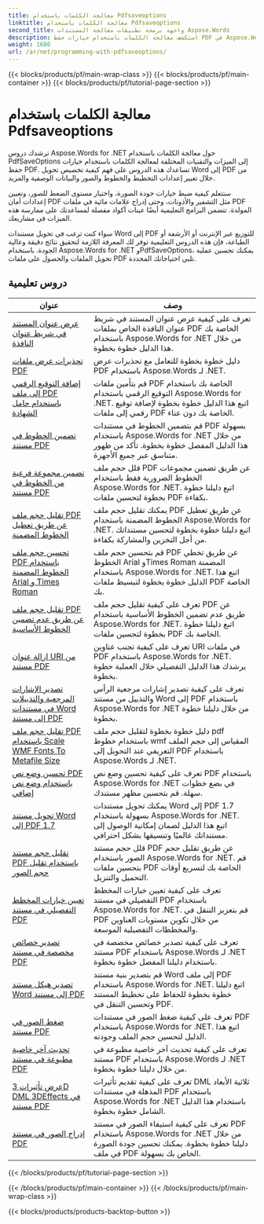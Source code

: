```yaml
---
title: معالجة الكلمات باستخدام Pdfsaveoptions
linktitle: معالجة الكلمات باستخدام Pdfsaveoptions
second_title: واجهة برمجة تطبيقات معالجة المستندات Aspose.Words
description: استكشف معالجة الكلمات باستخدام خيارات حفظ PDF في Aspose.Words for .NET. تعرف على كيفية إنشاء مستندات Word إلى PDF باستخدام ميزات متقدمة من خلال دروس تعليمية خطوة بخطوة وعينة من التعليمات البرمجية.
weight: 1680
url: /ar/net/programming-with-pdfsaveoptions/
---
```


{{< blocks/products/pf/main-wrap-class >}}
{{< blocks/products/pf/main-container >}}
{{< blocks/products/pf/tutorial-page-section >}}

# معالجة الكلمات باستخدام Pdfsaveoptions

ترشدك دروس Aspose.Words for .NET حول معالجة الكلمات باستخدام PdfSaveOptions إلى الميزات والتقنيات المختلفة لمعالجة الكلمات باستخدام خيارات حفظ PDF. تساعدك هذه الدروس على فهم كيفية تخصيص تحويل Word إلى PDF من خلال تغيير إعدادات التخطيط والخطوط والصور والبيانات الوصفية والمزيد.

ستتعلم كيفية ضبط خيارات جودة الصورة، واختيار مستوى الضغط للصور، وتعيين إعدادات أمان PDF مثل التشفير والأذونات، وحتى إدراج علامات مائية في ملفات PDF المولدة. تتضمن البرامج التعليمية أيضًا عينات أكواد مفصلة لمساعدتك على ممارسة هذه الميزات في مشاريعك.

سواء كنت ترغب في تحويل مستندات Word إلى PDF للتوزيع عبر الإنترنت أو الأرشفة أو الطباعة، فإن هذه الدروس التعليمية توفر لك المعرفة اللازمة لتحقيق نتائج دقيقة وعالية الجودة. باستخدام Aspose.Words for .NET وPdfSaveOptions، يمكنك تحسين عملية تحويل الملفات والحصول على ملفات PDF تلبي احتياجاتك المحددة.

 ## دروس تعليمية
| عنوان | وصف |
| --- | --- |
| [عرض عنوان المستند في شريط عنوان النافذة](./display-doc-title-in-window-titlebar/) | تعرف على كيفية عرض عنوان المستند في شريط عنوان النافذة الخاص بملفات PDF الخاصة بك باستخدام Aspose.Words for .NET من خلال هذا الدليل خطوة بخطوة. |
| [تحذيرات عرض ملفات PDF](./pdf-render-warnings/) | دليل خطوة بخطوة للتعامل مع تحذيرات عرض PDF باستخدام Aspose.Words لـ .NET. |
| [إضافة التوقيع الرقمي إلى ملف PDF باستخدام حامل الشهادة](./digitally-signed-pdf-using-certificate-holder/) | قم بتأمين ملفات PDF الخاصة بك باستخدام التوقيع الرقمي باستخدام Aspose.Words for .NET. اتبع هذا الدليل خطوة بخطوة لإضافة توقيع رقمي إلى ملفات PDF الخاصة بك دون عناء. |
| [تضمين الخطوط في مستند PDF](./embedded-all-fonts/) | قم بتضمين الخطوط في مستندات PDF بسهولة باستخدام Aspose.Words for .NET من خلال هذا الدليل المفصل خطوة بخطوة. تأكد من ظهور متناسق عبر جميع الأجهزة. |
| [تضمين مجموعة فرعية من الخطوط في مستند PDF](./embedded-subset-fonts/) | قلل حجم ملف PDF عن طريق تضمين مجموعات الخطوط الضرورية فقط باستخدام Aspose.Words for .NET. اتبع دليلنا خطوة بخطوة لتحسين ملفات PDF بكفاءة. |
| [تقليل حجم ملف PDF عن طريق تعطيل الخطوط المضمنة](./disable-embed-windows-fonts/) | يمكنك تقليل حجم ملف PDF عن طريق تعطيل الخطوط المضمنة باستخدام Aspose.Words for .NET. اتبع دليلنا خطوة بخطوة لتحسين مستنداتك من أجل التخزين والمشاركة بكفاءة. |
| [تحسين حجم ملف PDF باستخدام الخطوط المضمنة Arial و Times Roman](./skip-embedded-arial-and-times-roman-fonts/) | قم بتحسين حجم ملف PDF عن طريق تخطي الخطوط Arial وTimes Roman المضمنة باستخدام Aspose.Words for .NET. اتبع هذا الدليل خطوة بخطوة لتبسيط ملفات PDF الخاصة بك. |
| [تقليل حجم ملف PDF عن طريق عدم تضمين الخطوط الأساسية](./avoid-embedding-core-fonts/) | تعرف على كيفية تقليل حجم ملف PDF عن طريق عدم تضمين الخطوط الأساسية باستخدام Aspose.Words for .NET. اتبع دليلنا خطوة بخطوة لتحسين ملفات PDF الخاصة بك. |
| [إزالة عنوان URI من مستند PDF](./escape-uri/) | تعرف على كيفية تجنب عناوين URI في ملفات PDF باستخدام Aspose.Words for .NET. يرشدك هذا الدليل التفصيلي خلال العملية خطوة بخطوة. |
| [تصدير الإشارات المرجعية والتذييلات في مستندات Word إلى مستند PDF](./export-header-footer-bookmarks/) | تعرف على كيفية تصدير إشارات مرجعية الرأس والتذييل من مستند Word إلى PDF باستخدام Aspose.Words for .NET من خلال دليلنا خطوة بخطوة. |
| [تقليل حجم ملف PDF باستخدام Scale WMF Fonts To Metafile Size](./scale-wmf-fonts-to-metafile-size/) | دليل خطوة بخطوة لتقليل حجم ملف pdf باستخدام خطوط wmf المقياس إلى حجم الملف التعريفي عند التحويل إلى PDF باستخدام Aspose.Words لـ .NET. |
| [تحسين وضع نص PDF باستخدام وضع نص إضافي](./additional-text-positioning/) | تعرف على كيفية تحسين وضع نص PDF باستخدام Aspose.Words for .NET في بضع خطوات سهلة. قم بتحسين مظهر مستندك. |
| [تحويل مستند Word إلى PDF 1.7](./conversion-to-pdf-17/) | يمكنك تحويل مستندات Word إلى PDF 1.7 بسهولة باستخدام Aspose.Words for .NET. اتبع هذا الدليل لضمان إمكانية الوصول إلى مستنداتك عالميًا وتنسيقها بشكل احترافي. |
| [تقليل حجم مستند PDF باستخدام تقليل حجم الصور](./downsampling-images/) | قلل حجم مستند PDF عن طريق تقليل حجم الصور باستخدام Aspose.Words for .NET. قم بتحسين ملفات PDF الخاصة بك لتسريع أوقات التحميل والتنزيل. |
| [تعيين خيارات المخطط التفصيلي في مستند PDF](./set-outline-options/) | تعرف على كيفية تعيين خيارات المخطط التفصيلي في مستند PDF باستخدام Aspose.Words for .NET. قم بتعزيز التنقل في PDF من خلال تكوين مستويات العناوين والمخططات التفصيلية الموسعة. |
| [تصدير خصائص مخصصة في مستند PDF](./custom-properties-export/) | تعرف على كيفية تصدير خصائص مخصصة في مستند PDF باستخدام Aspose.Words لـ .NET باستخدام دليلنا المفصل خطوة بخطوة. |
| [تصدير هيكل مستند Word إلى مستند PDF](./export-document-structure/) | قم بتصدير بنية مستند Word إلى ملف PDF باستخدام Aspose.Words for .NET. اتبع دليلنا خطوة بخطوة للحفاظ على تخطيط المستند وتحسين التنقل في PDF. |
| [ضغط الصور في مستند PDF](./image-compression/) | تعرف على كيفية ضغط الصور في مستندات PDF باستخدام Aspose.Words for .NET. اتبع هذا الدليل لتحسين حجم الملف وجودته. |
| [تحديث آخر خاصية مطبوعة في مستند PDF](./update-last-printed-property/) | تعرف على كيفية تحديث آخر خاصية مطبوعة في مستند PDF باستخدام Aspose.Words لـ .NET من خلال دليلنا خطوة بخطوة. |
| [عرض تأثيرات 3D DML 3DEffects في مستند PDF](./dml-3deffects-rendering/) | تعرف على كيفية تقديم تأثيرات DML ثلاثية الأبعاد المذهلة في مستندات PDF باستخدام Aspose.Words for .NET باستخدام هذا الدليل الشامل خطوة بخطوة. |
| [إدراج الصور في مستند PDF](./interpolate-images/) | تعرف على كيفية استيفاء الصور في مستند PDF باستخدام Aspose.Words for .NET من خلال دليلنا خطوة بخطوة. يمكنك تحسين جودة الصورة في ملف PDF الخاص بك بسهولة. |
{{< /blocks/products/pf/tutorial-page-section >}}

{{< /blocks/products/pf/main-container >}}
{{< /blocks/products/pf/main-wrap-class >}}

{{< blocks/products/products-backtop-button >}}
